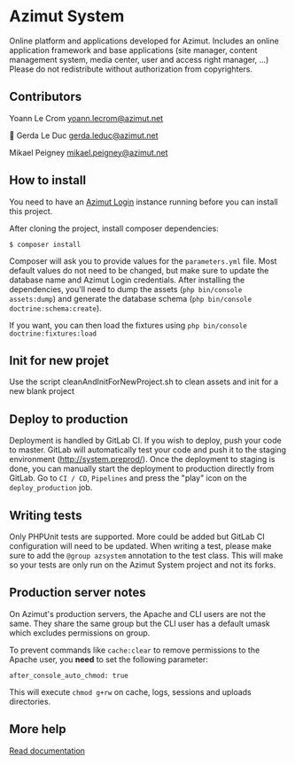 Azimut System
=============

Online platform and applications developed for Azimut. Includes an online application framework and base applications (site manager, content management system, media center, user and access right manager, ...)
Please do not redistribute without authorization from copyrighters.


Contributors
------------

Yoann Le Crom <yoann.lecrom@azimut.net>

:ghost: Gerda Le Duc <gerda.leduc@azimut.net>

Mikael Peigney <mikael.peigney@azimut.net>


How to install
--------------

You need to have an [Azimut Login](https://git.home.azimut.net/azimut/login) instance running before you can install this project.

After cloning the project, install composer dependencies:

    $ composer install

Composer will ask you to provide values for the `parameters.yml` file. Most default values do not need to be changed, but make sure to update the database name and Azimut Login credentials.
After installing the dependencies, you'll need to dump the assets (`php bin/console assets:dump`) and generate the database schema (`php bin/console doctrine:schema:create`).

If you want, you can then load the fixtures using `php bin/console doctrine:fixtures:load`


Init for new projet
--------------

Use the script cleanAndInitForNewProject.sh to clean assets and init for a new blank project


Deploy to production
--------------------

Deployment is handled by GitLab CI. If you wish to deploy, push your code to master. GitLab will automatically test your code and push it to the staging environment (http://system.preprod/).
Once the deployment to staging is done, you can manually start the deployment to production directly from GitLab. Go to `CI / CD`, `Pipelines` and press the "play" icon on the `deploy_production` job.

Writing tests
-------------

Only PHPUnit tests are supported. More could be added but GitLab CI configuration will need to be updated.
When writing a test, please make sure to add the `@group azsystem` annotation to the test class. This will make so your tests are only run on the Azimut System project and not its forks.


Production server notes
-----------------------

On Azimut's production servers, the Apache and CLI users are not the same. They share the same group but the CLI user has a default umask which excludes permissions on group.

To prevent commands like `cache:clear` to remove permissions to the Apache user, you **need** to set the following parameter:

    after_console_auto_chmod: true

This will execute `chmod g+rw` on cache, logs, sessions and uploads directories.


More help
---------

[Read documentation](https://git.home.azimut.net/azimut/system/wikis/home)


